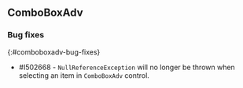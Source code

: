 ## ComboBoxAdv

### Bug fixes
{:#comboboxadv-bug-fixes}

* \#I502668 - `NullReferenceException` will no longer be thrown when selecting an item in `ComboBoxAdv` control.